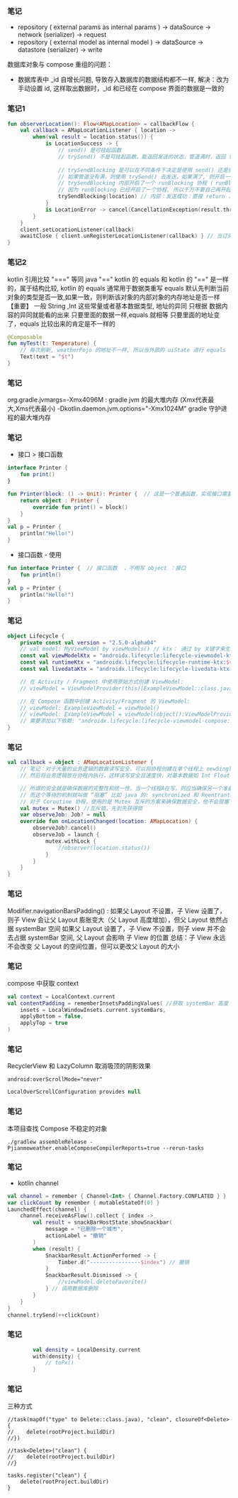 ### 笔记

- repository ( external params as internal params ) ->  dataSource -> network (serializer<internal params>) -> request
- repository ( external model as internal model   ) ->  dataSource -> datastore (serializer<internal model>) -> write


数据库对象与 compose 重组的问题：
- 数据库表中 _id 自增长问题, 导致存入数据库的数据结构都不一样, 解决：改为手动设置 id, 这样取出数据时，_id 和已经在 compose 界面的数据是一致的
    


### 笔记1
````kotlin
fun observerLocation(): Flow<AMapLocation> = callbackFlow {
	val callback = AMapLocationListener { location ->
		when(val result = location.status()) {
			is LocationSuccess -> {
				// send() 是可挂起函数
				// trySend() 不是可挂起函数，能返回发送的状态，管道满时，返回 false, 也就是意味发送失败
                
				// trySendBlocking 是可以在不同条件下决定是使用 send() 还是使用 trySend() 的一个扩展函数
				// 如果管道没有满，则使用 trySend() 去发送，如果满了, 则开启一个协程，并使用可挂起的 send() 去发送，当 send() 发送失败, 则抛出异常
				// trySendBlocking 内部开启了一个 runBlocking 协程（ runBlocking 会阻塞当前线程，因此在 runBlocking 内的代码状态是安全的），
                // 因为 runBlocking 已经开启了一个协程, 所以千万不要自己再开起一个协程来使用 trySendBlocking , 避免两层协程
				trySendBlocking(location) // 内部：发送成功：直接 return ，返回 false 发送失败：意味管道满了 或者 当前管道被关闭
			}
			is LocationError -> cancel(CancellationException(result.throwable.message))
		}
	}
	client.setLocationListener(callback)
	awaitClose { client.unRegisterLocationListener(callback) } // 当订阅者停止监听，利用挂起函数 "awaitClose" 来解除订阅
}
````



### 笔记2
kotlin 引用比较 "==="  等同 java "=="
kotlin 的 equals 和 kotlin 的 "==" 是一样的，属于结构比较, kotlin 的 equals 通常用于数据类重写
equals 默认先判断当前对象的类型是否一致,如果一致，则判断该对象的内部对象的内存地址是否一样 【重要】
一般 String ,Int 这些常量或者基本数据类型, 地址的异同 只根据 数据内容的异同就能看的出来
只要里面的数据一样,equals 就相等
只要里面的地址变了，equals 比较出来的肯定是不一样的


````kotlin
@Composable
fun myTest(t: Temperature) {
	// 每次刷新, weatherPojo 的地址不一样, 所以当外部的 uiState 进行 equals  时, 结果都不是 true
	Text(text = "$t")
}
````





### 笔记
org.gradle.jvmargs=-Xmx4096M : gradle jvm 的最大堆内存 (Xmx代表最大,Xms代表最小)
-Dkotlin.daemon.jvm.options\="-Xmx1024M" gradle 守护进程的最大堆内存



### 笔记
- 接口 > 接口函数

```kotlin
interface Printer {
	fun print()
}

fun Printer(block: () -> Unit): Printer {  // 这是一个普通函数，实现接口需要写 object ：接口
	return object : Printer {
		override fun print() = block()
	}
}
val p = Printer {
	println("Hello!")
}
```

- 接口函数 - 使用

```kotlin
fun interface Printer {  // 接口函数  ，不用写 object ：接口
	fun println()
}
val p = Printer {
	println("Hello!")
}
```



### 笔记
```kotlin
object Lifecycle {
	private const val version = "2.5.0-alpha04"
	// val model: MyViewModel by viewModels() // ktx： 通过 by 关键字来生成
	const val viewModelKtx = "androidx.lifecycle:lifecycle-viewmodel-ktx:$version" // 创建 ViewModel
	const val runtimeKtx = "androidx.lifecycle:lifecycle-runtime-ktx:$version"    // Only Lifecycle
	const val livedataKtx = "androidx.lifecycle:lifecycle-livedata-ktx:$version"  // LiveData

	// 在 Activity / Fragment 中使用原始方式创建 ViewModel:
	// viewModel = ViewModelProvider(this)[ExampleViewModel::class.java] //defaultFactory() 无参数 ViewModel

	// 在 Compose 函数中创建 Activity/Fragment 的 ViewModel:
	// viewModel: ExampleViewModel = viewModel()
	// viewModel: ExampleViewModel = viewModel(object():ViewModelProvider.Factory)
    // 需要添加以下依赖: "androidx.lifecycle:lifecycle-viewmodel-compose:$version"
}
```


### 笔记
```kotlin
val callback = object : AMapLocationListener {
	// 笔记：对于大量的业务逻辑的数据读写安全，可以将协程创建在单个线程上 newSingleThreadContext 
	// 然后将业务逻辑放在协程内执行，这样读写安全且速度快，对基本数据如 Int Float 等的读写则建议使用原子类 AtomInt

	// 所谓的安全就是确保数据的完整性和统一性，当一个线程A在写，则应当确保另一个准备读取的线程B 等待 线程A写完 之后再读
	// 而这个等待的机制就叫做 “阻塞” 比如 java 的: synchronized 和 ReentrantLock
	// 对于 Coroutine 协程，使用的是 Mutex 互斥的方案来确保数据安全，他不会阻塞下层的线程， 但更建议在多线程上使用
	val mutex = Mutex() //互斥锁，先到先获得锁
	var observeJob: Job? = null
	override fun onLocationChanged(location: AMapLocation) {
		observeJob?.cancel()
		observeJob = launch {
			mutex.withLock {
				//observer(location.status())
			}
		}
	}
}
```



### 笔记
Modifier.navigationBarsPadding() :
如果父 Layout 不设置，子 View 设置了，则子 View 会让父 Layout 膨胀变大（父 Layout 高度增加），但父 Layout 依然占据 systemBar 空间
如果父 Layout 设置了，子 View 不设置，则子 view 并不会去占据 systemBar 空间, 父 Layout 会影响 子 View 的位置
总结：子 View 永远不会改变 父 Layout 的空间位置，但可以更改父 Layout 的大小



### 笔记
compose 中获取 context
```kotlin
val context = LocalContext.current
val contentPadding = rememberInsetsPaddingValues( //获取 systemBar 高度
    insets = LocalWindowInsets.current.systemBars,
    applyBottom = false,
    applyTop = true
)
```



### 笔记
RecyclerView 和 LazyColumn 取消吸顶的阴影效果
```
android:overScrollMode="never"
```
```kotlin
LocalOverScrollConfiguration provides null
```



### 笔记
本项目查找 Compose 不稳定的对象
```
./gradlew assembleRelease -Pjianmoweather.enableComposeCompilerReports=true --rerun-tasks
```



### 笔记
- kotlin channel
```kotlin
val channel = remember { Channel<Int> { Channel.Factory.CONFLATED } }
var clickCount by remember { mutableStateOf(0) }
LaunchedEffect(channel) {
    channel.receiveAsFlow().collect { index ->
        val result = snackBarHostState.showSnackbar(
            message = "已删除一个城市",
            actionLabel = "撤销"
        )
        when (result) {
            SnackbarResult.ActionPerformed -> {
                Timber.d("----------------$index") // 撤销
            }
            SnackbarResult.Dismissed -> {
                //viewModel.deleteFavorite()
            } // 调用数据库删除
        }
    }
}
channel.trySend(++clickCount)
```



### 笔记
```kotlin
        val density = LocalDensity.current
        with(density) {
            // toPx()
        }
```

### 笔记
三种方式
```
//task(mapOf("type" to Delete::class.java), "clean", closureOf<Delete>{
//    delete(rootProject.buildDir)
//})

//task<Delete>("clean") {
//    delete(rootProject.buildDir)
//}

tasks.register("clean") {
    delete(rootProject.buildDir)
}
```




